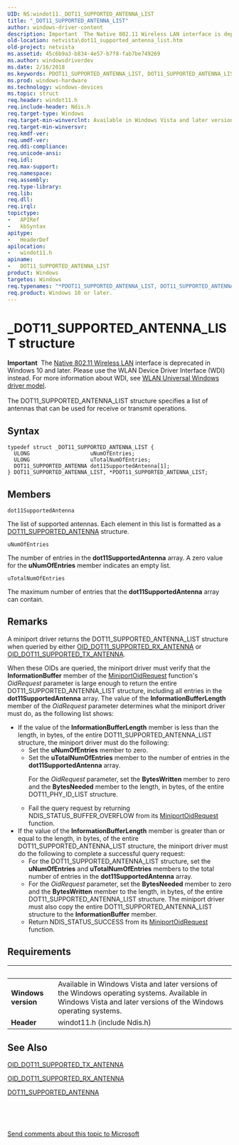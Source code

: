 ```yaml
---
UID: NS:windot11._DOT11_SUPPORTED_ANTENNA_LIST
title: "_DOT11_SUPPORTED_ANTENNA_LIST"
author: windows-driver-content
description: Important  The Native 802.11 Wireless LAN interface is deprecated in Windows 10 and later.
old-location: netvista\dot11_supported_antenna_list.htm
old-project: netvista
ms.assetid: 45c6b9a3-b834-4e57-b7f8-fab7be749269
ms.author: windowsdriverdev
ms.date: 2/16/2018
ms.keywords: PDOT11_SUPPORTED_ANTENNA_LIST, DOT11_SUPPORTED_ANTENNA_LIST, Native_802.11_data_types_5e735315-0745-4395-bf71-fe53a941daf8.xml, _DOT11_SUPPORTED_ANTENNA_LIST, PDOT11_SUPPORTED_ANTENNA_LIST structure pointer [Network Drivers Starting with Windows Vista], DOT11_SUPPORTED_ANTENNA_LIST structure [Network Drivers Starting with Windows Vista], *PDOT11_SUPPORTED_ANTENNA_LIST, windot11/PDOT11_SUPPORTED_ANTENNA_LIST, windot11/DOT11_SUPPORTED_ANTENNA_LIST, netvista.dot11_supported_antenna_list
ms.prod: windows-hardware
ms.technology: windows-devices
ms.topic: struct
req.header: windot11.h
req.include-header: Ndis.h
req.target-type: Windows
req.target-min-winverclnt: Available in Windows Vista and later versions of the Windows operating   systems.
req.target-min-winversvr: 
req.kmdf-ver: 
req.umdf-ver: 
req.ddi-compliance: 
req.unicode-ansi: 
req.idl: 
req.max-support: 
req.namespace: 
req.assembly: 
req.type-library: 
req.lib: 
req.dll: 
req.irql: 
topictype:
-	APIRef
-	kbSyntax
apitype:
-	HeaderDef
apilocation:
-	windot11.h
apiname:
-	DOT11_SUPPORTED_ANTENNA_LIST
product: Windows
targetos: Windows
req.typenames: "*PDOT11_SUPPORTED_ANTENNA_LIST, DOT11_SUPPORTED_ANTENNA_LIST"
req.product: Windows 10 or later.
---
```


# _DOT11_SUPPORTED_ANTENNA_LIST structure
<div class="alert"><b>Important</b>  The <a href="https://msdn.microsoft.com/library/windows/hardware/ff560689">Native 802.11 Wireless LAN</a> interface is deprecated in Windows 10 and later. Please use the WLAN Device Driver Interface (WDI) instead. For more information about WDI, see <a href="https://msdn.microsoft.com/6EF92E34-7BC9-465E-B05D-2BCB29165A18">WLAN Universal Windows driver model</a>.</div><div> </div>The DOT11_SUPPORTED_ANTENNA_LIST structure specifies a list of antennas that can be used for receive
  or transmit operations.

## Syntax
````
typedef struct _DOT11_SUPPORTED_ANTENNA_LIST {
  ULONG                   uNumOfEntries;
  ULONG                   uTotalNumOfEntries;
  DOT11_SUPPORTED_ANTENNA dot11SupportedAntenna[1];
} DOT11_SUPPORTED_ANTENNA_LIST, *PDOT11_SUPPORTED_ANTENNA_LIST;
````

## Members


`dot11SupportedAntenna`

The list of supported antennas. Each element in this list is formatted as a 
     <a href="..\windot11\ns-windot11-_dot11_supported_antenna.md">
     DOT11_SUPPORTED_ANTENNA</a> structure.

`uNumOfEntries`

The number of entries in the 
     <b>dot11SupportedAntenna</b> array. A zero value for the 
     <b>uNumOfEntries</b> member indicates an empty list.

`uTotalNumOfEntries`

The maximum number of entries that the 
     <b>dot11SupportedAntenna</b> array can contain.

## Remarks
A miniport driver returns the DOT11_SUPPORTED_ANTENNA_LIST structure when queried by either 
    <a href="https://msdn.microsoft.com/en-us/library/ms893804.aspx">
    OID_DOT11_SUPPORTED_RX_ANTENNA</a> or 
    <a href="https://msdn.microsoft.com/en-us/library/ee484405.aspx">
    OID_DOT11_SUPPORTED_TX_ANTENNA</a>.

When these OIDs are queried, the miniport driver must verify that the 
    <b>InformationBuffer</b> member of the 
    <a href="..\ndis\nc-ndis-miniport_oid_request.md">MiniportOidRequest</a> function's
    <i>OidRequest</i> parameter is large enough to return the entire DOT11_SUPPORTED_ANTENNA_LIST structure,
    including all entries in the 
    <b>dot11SupportedAntenna</b> array. The value of the 
    <b>InformationBufferLength</b> member of the 
    <i>OidRequest</i> parameter determines what the miniport driver must do, as the following list shows:

<ul>
<li>
If the value of the 
      <b>InformationBufferLength</b> member is less than the length, in bytes, of the entire
      DOT11_SUPPORTED_ANTENNA_LIST structure, the miniport driver must do the following:

<ul>
<li>
Set the 
        <b>uNumOfEntries</b> member to zero.

</li>
<li>
Set the 
        <b>uTotalNumOfEntries</b> member to the number of entries in the 
        <b>dot11SupportedAntenna</b> array.

For the 
        <i>OidRequest</i> parameter, set the 
        <b>BytesWritten</b> member to zero and the 
        <b>BytesNeeded</b> member to the length, in bytes, of the entire DOT11_PHY_ID_LIST structure.

</li>
<li>
Fail the query request by returning NDIS_STATUS_BUFFER_OVERFLOW from its 
        <a href="..\ndis\nc-ndis-miniport_oid_request.md">MiniportOidRequest</a> function.

</li>
</ul>
</li>
<li>
If the value of the 
      <b>InformationBufferLength</b> member is greater than or equal to the length, in bytes, of the entire
      DOT11_SUPPORTED_ANTENNA_LIST structure, the miniport driver must do the following to complete a
      successful query request:

<ul>
<li>
For the DOT11_SUPPORTED_ANTENNA_LIST structure, set the 
        <b>uNumOfEntries</b> and 
        <b>uTotalNumOfEntries</b> members to the total number of entries in the 
        <b>dot11SupportedAntenna</b> array.

</li>
<li>
For the 
        <i>OidRequest</i> parameter, set the 
        <b>BytesNeeded</b> member to zero and the 
        <b>BytesWritten</b> member to the length, in bytes, of the entire DOT11_SUPPORTED_ANTENNA_LIST
        structure. The miniport driver must also copy the entire DOT11_SUPPORTED_ANTENNA_LIST structure to
        the 
        <b>InformationBuffer</b> member.

</li>
<li>
Return NDIS_STATUS_SUCCESS from its 
        <a href="..\ndis\nc-ndis-miniport_oid_request.md">MiniportOidRequest</a> function.

</li>
</ul>
</li>
</ul>

## Requirements
| &nbsp; | &nbsp; |
| ---- |:---- |
| **Windows version** | Available in Windows Vista and later versions of the Windows operating   systems. Available in Windows Vista and later versions of the Windows operating   systems. |
| **Header** | windot11.h (include Ndis.h) |

## See Also

<a href="https://msdn.microsoft.com/en-us/library/ee484405.aspx">OID_DOT11_SUPPORTED_TX_ANTENNA</a>



<a href="https://msdn.microsoft.com/en-us/library/ms893804.aspx">OID_DOT11_SUPPORTED_RX_ANTENNA</a>



<a href="..\windot11\ns-windot11-_dot11_supported_antenna.md">DOT11_SUPPORTED_ANTENNA</a>



 

 

<a href="mailto:wsddocfb@microsoft.com?subject=Documentation%20feedback [netvista\netvista]:%20DOT11_SUPPORTED_ANTENNA_LIST structure%20 RELEASE:%20(2/16/2018)&amp;body=%0A%0APRIVACY STATEMENT%0A%0AWe use your feedback to improve the documentation. We don't use your email address for any other purpose, and we'll remove your email address from our system after the issue that you're reporting is fixed. While we're working to fix this issue, we might send you an email message to ask for more info. Later, we might also send you an email message to let you know that we've addressed your feedback.%0A%0AFor more info about Microsoft's privacy policy, see http://privacy.microsoft.com/en-us/default.aspx." title="Send comments about this topic to Microsoft">Send comments about this topic to Microsoft</a>